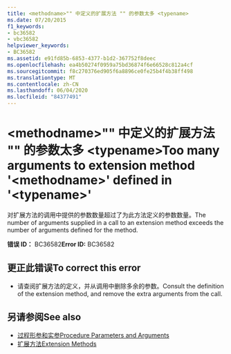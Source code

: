 ```yaml
---
title: <methodname>"" 中定义的扩展方法 "" 的参数太多 <typename>
ms.date: 07/20/2015
f1_keywords:
- bc36582
- vbc36582
helpviewer_keywords:
- BC36582
ms.assetid: e91fd85b-6853-4377-b1d2-367752f8deec
ms.openlocfilehash: ea4b50274f0959a75bd36874f6e66528c812a4cf
ms.sourcegitcommit: f8c270376ed905f6a8896ce0fe25b4f4b38ff498
ms.translationtype: MT
ms.contentlocale: zh-CN
ms.lasthandoff: 06/04/2020
ms.locfileid: "84377491"
---
```

# <a name="too-many-arguments-to-extension-method-methodname-defined-in-typename"></a><span data-ttu-id="ec083-102">\<methodname>"" 中定义的扩展方法 "" 的参数太多 \<typename></span><span class="sxs-lookup"><span data-stu-id="ec083-102">Too many arguments to extension method '\<methodname>' defined in '\<typename>'</span></span>
<span data-ttu-id="ec083-103">对扩展方法的调用中提供的参数数量超过了为此方法定义的参数数量。</span><span class="sxs-lookup"><span data-stu-id="ec083-103">The number of arguments supplied in a call to an extension method exceeds the number of arguments defined for the method.</span></span>  
  
 <span data-ttu-id="ec083-104">**错误 ID：** BC36582</span><span class="sxs-lookup"><span data-stu-id="ec083-104">**Error ID:** BC36582</span></span>  
  
## <a name="to-correct-this-error"></a><span data-ttu-id="ec083-105">更正此错误</span><span class="sxs-lookup"><span data-stu-id="ec083-105">To correct this error</span></span>  
  
- <span data-ttu-id="ec083-106">请查阅扩展方法的定义，并从调用中删除多余的参数。</span><span class="sxs-lookup"><span data-stu-id="ec083-106">Consult the definition of the extension method, and remove the extra arguments from the call.</span></span>  
  
## <a name="see-also"></a><span data-ttu-id="ec083-107">另请参阅</span><span class="sxs-lookup"><span data-stu-id="ec083-107">See also</span></span>

- [<span data-ttu-id="ec083-108">过程形参和实参</span><span class="sxs-lookup"><span data-stu-id="ec083-108">Procedure Parameters and Arguments</span></span>](../programming-guide/language-features/procedures/procedure-parameters-and-arguments.md)
- [<span data-ttu-id="ec083-109">扩展方法</span><span class="sxs-lookup"><span data-stu-id="ec083-109">Extension Methods</span></span>](../programming-guide/language-features/procedures/extension-methods.md)
